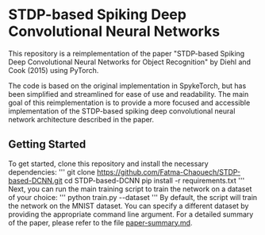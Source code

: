 # STDP-based Spiking Deep Convolutional Neural Networks

This repository is a reimplementation of the paper "STDP-based Spiking Deep Convolutional Neural Networks for Object Recognition" by Diehl and Cook (2015) using PyTorch.

The code is based on the original implementation in SpykeTorch, but has been simplified and streamlined for ease of use and readability. The main goal of this reimplementation is to provide a more focused and accessible implementation of the STDP-based spiking deep convolutional neural network architecture described in the paper.
## Getting Started

To get started, clone this repository and install the necessary dependencies:
'''
git clone https://github.com/Fatma-Chaouech/STDP-based-DCNN.git
cd STDP-based-DCNN
pip install -r requirements.txt
'''
Next, you can run the main training script to train the network on a dataset of your choice:
'''
python train.py --dataset <dataset-name>
'''
By default, the script will train the network on the MNIST dataset. You can specify a different dataset by providing the appropriate command line argument.
For a detailed summary of the paper, please refer to the file [paper-summary.md](paper-summary.md).
